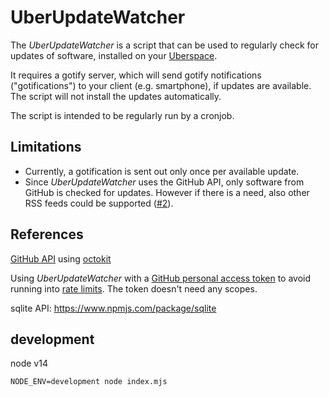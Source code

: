 # UberUpdateWatcher

The _UberUpdateWatcher_ is a script that can be used to regularly check for updates of software, installed on your [Uberspace](https://uberspace.de).

It requires a gotify server, which will send gotify notifications ("gotifications") to your client (e.g. smartphone), if updates are available.
The script will not install the updates automatically.

The script is intended to be regularly run by a cronjob.


## Limitations

* Currently, a gotification is sent out only once per available update.
* Since _UberUpdateWatcher_ uses the GitHub API, only software from GitHub is checked for updates. However if there is a need, also other RSS feeds could be supported ([#2](https://github.com/franok/uber-update-watcher/issues/2)).


## References

[GitHub API](https://docs.github.com/en/rest/reference/repos#releases) using [octokit](https://www.npmjs.com/package/@octokit/core)


Using _UberUpdateWatcher_ with a [GitHub personal access token](https://docs.github.com/en/github/authenticating-to-github/keeping-your-account-and-data-secure/creating-a-personal-access-token) to avoid running into [rate limits](https://docs.github.com/en/rest/overview/resources-in-the-rest-api#rate-limiting).
The token doesn't need any scopes.

sqlite API: https://www.npmjs.com/package/sqlite

## development

node v14

```
NODE_ENV=development node index.mjs
```






